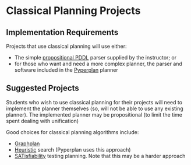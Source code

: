 # Classical Planning Projects

## Implementation Requirements

Projects that use classical planning will use either: 

- The simple [propositional PDDL](https://github.com/pucrs-automated-planning/pddl-parser) parser supplied by the instructor; or
- for those who want and need a more complex planner, the parser and software included in the [Pyperplan](https://bitbucket.org/malte/pyperplan/) planner


## Suggested Projects

Students who wish to use classical planning for their projects will need to implement the planner themselves (so, will not be able to use any existing planner). 
The implemented planner may be propositional (to limit the time spent dealing with unification)

Good choices for classical planning algorithms include:

- [Graphplan](http://www.sciencedirect.com/science/article/pii/S0004370296000471)
- [Heuristic](http://www.sciencedirect.com/science/article/pii/S0004370201001084) search (Pyperplan uses this approach)
- [SATisfiability](https://www.aaai.org/Papers/AAAI/1996/AAAI96-177.pdf) testing planning. Note that this may be a harder approach


